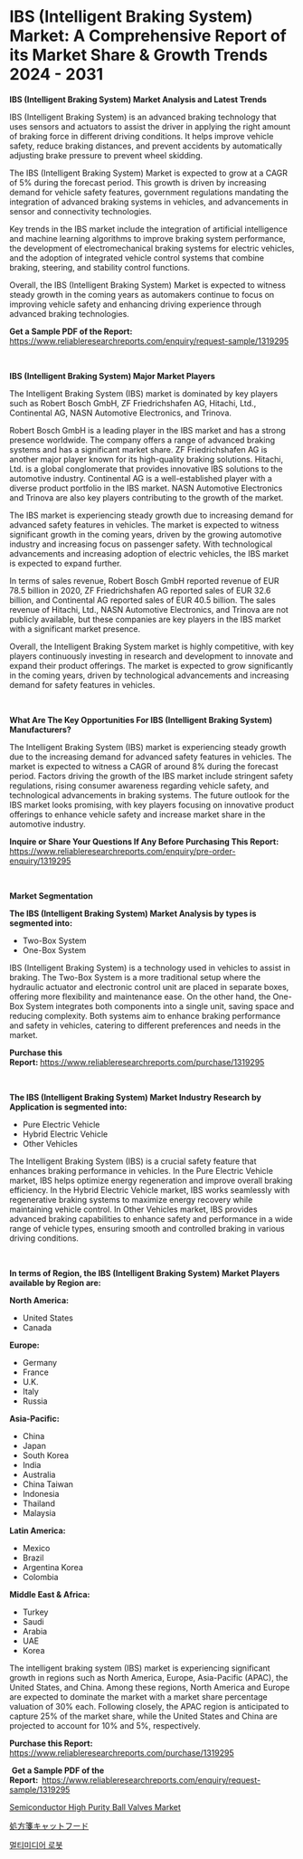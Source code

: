 <p><h1>IBS (Intelligent Braking System) Market: A Comprehensive Report of its Market Share & Growth Trends 2024 - 2031</h1></p><p><strong>IBS (Intelligent Braking System) Market Analysis and Latest Trends</strong></p>
<p><p>IBS (Intelligent Braking System) is an advanced braking technology that uses sensors and actuators to assist the driver in applying the right amount of braking force in different driving conditions. It helps improve vehicle safety, reduce braking distances, and prevent accidents by automatically adjusting brake pressure to prevent wheel skidding.</p><p>The IBS (Intelligent Braking System) Market is expected to grow at a CAGR of 5% during the forecast period. This growth is driven by increasing demand for vehicle safety features, government regulations mandating the integration of advanced braking systems in vehicles, and advancements in sensor and connectivity technologies.</p><p>Key trends in the IBS market include the integration of artificial intelligence and machine learning algorithms to improve braking system performance, the development of electromechanical braking systems for electric vehicles, and the adoption of integrated vehicle control systems that combine braking, steering, and stability control functions.</p><p>Overall, the IBS (Intelligent Braking System) Market is expected to witness steady growth in the coming years as automakers continue to focus on improving vehicle safety and enhancing driving experience through advanced braking technologies.</p></p>
<p><strong>Get a Sample PDF of the Report:&nbsp;</strong> <a href="https://www.reliableresearchreports.com/enquiry/request-sample/1319295">https://www.reliableresearchreports.com/enquiry/request-sample/1319295</a></p>
<p>&nbsp;</p>
<p><strong>IBS (Intelligent Braking System) Major Market Players</strong></p>
<p><p>The Intelligent Braking System (IBS) market is dominated by key players such as Robert Bosch GmbH, ZF Friedrichshafen AG, Hitachi, Ltd., Continental AG, NASN Automotive Electronics, and Trinova. </p><p>Robert Bosch GmbH is a leading player in the IBS market and has a strong presence worldwide. The company offers a range of advanced braking systems and has a significant market share. ZF Friedrichshafen AG is another major player known for its high-quality braking solutions. Hitachi, Ltd. is a global conglomerate that provides innovative IBS solutions to the automotive industry. Continental AG is a well-established player with a diverse product portfolio in the IBS market. NASN Automotive Electronics and Trinova are also key players contributing to the growth of the market.</p><p>The IBS market is experiencing steady growth due to increasing demand for advanced safety features in vehicles. The market is expected to witness significant growth in the coming years, driven by the growing automotive industry and increasing focus on passenger safety. With technological advancements and increasing adoption of electric vehicles, the IBS market is expected to expand further.</p><p>In terms of sales revenue, Robert Bosch GmbH reported revenue of EUR 78.5 billion in 2020, ZF Friedrichshafen AG reported sales of EUR 32.6 billion, and Continental AG reported sales of EUR 40.5 billion. The sales revenue of Hitachi, Ltd., NASN Automotive Electronics, and Trinova are not publicly available, but these companies are key players in the IBS market with a significant market presence.</p><p>Overall, the Intelligent Braking System market is highly competitive, with key players continuously investing in research and development to innovate and expand their product offerings. The market is expected to grow significantly in the coming years, driven by technological advancements and increasing demand for safety features in vehicles.</p></p>
<p>&nbsp;</p>
<p><strong>What Are The Key Opportunities For IBS (Intelligent Braking System) Manufacturers?</strong></p>
<p><p>The Intelligent Braking System (IBS) market is experiencing steady growth due to the increasing demand for advanced safety features in vehicles. The market is expected to witness a CAGR of around 8% during the forecast period. Factors driving the growth of the IBS market include stringent safety regulations, rising consumer awareness regarding vehicle safety, and technological advancements in braking systems. The future outlook for the IBS market looks promising, with key players focusing on innovative product offerings to enhance vehicle safety and increase market share in the automotive industry.</p></p>
<p><strong>Inquire or Share Your Questions If Any Before Purchasing This Report:</strong> <a href="https://www.reliableresearchreports.com/enquiry/pre-order-enquiry/1319295">https://www.reliableresearchreports.com/enquiry/pre-order-enquiry/1319295</a></p>
<p>&nbsp;</p>
<p><strong>Market Segmentation</strong></p>
<p><strong>The IBS (Intelligent Braking System) Market Analysis by types is segmented into:</strong></p>
<p><ul><li>Two-Box System</li><li>One-Box System</li></ul></p>
<p><p>IBS (Intelligent Braking System) is a technology used in vehicles to assist in braking. The Two-Box System is a more traditional setup where the hydraulic actuator and electronic control unit are placed in separate boxes, offering more flexibility and maintenance ease. On the other hand, the One-Box System integrates both components into a single unit, saving space and reducing complexity. Both systems aim to enhance braking performance and safety in vehicles, catering to different preferences and needs in the market.</p></p>
<p><strong>Purchase this Report:&nbsp;</strong><a href="https://www.reliableresearchreports.com/purchase/1319295">https://www.reliableresearchreports.com/purchase/1319295</a></p>
<p>&nbsp;</p>
<p><strong>The IBS (Intelligent Braking System) Market Industry Research by Application is segmented into:</strong></p>
<p><ul><li>Pure Electric Vehicle</li><li>Hybrid Electric Vehicle</li><li>Other Vehicles</li></ul></p>
<p><p>The Intelligent Braking System (IBS) is a crucial safety feature that enhances braking performance in vehicles. In the Pure Electric Vehicle market, IBS helps optimize energy regeneration and improve overall braking efficiency. In the Hybrid Electric Vehicle market, IBS works seamlessly with regenerative braking systems to maximize energy recovery while maintaining vehicle control. In Other Vehicles market, IBS provides advanced braking capabilities to enhance safety and performance in a wide range of vehicle types, ensuring smooth and controlled braking in various driving conditions.</p></p>
<p>&nbsp;</p>
<p><strong>In terms of Region, the IBS (Intelligent Braking System) Market Players available by Region are:</strong></p>
<p>
    <p> <strong> North America: </strong>
        <ul>
            <li>United States</li>
            <li>Canada</li>
        </ul>
        </p> 
    <p> <strong> Europe: </strong>
        <ul>
            <li>Germany</li>
            <li>France</li>
            <li>U.K.</li>
            <li>Italy</li>
            <li>Russia</li>
        </ul>
        </p> 
    <p> <strong> Asia-Pacific: </strong>
        <ul>
            <li>China</li>
            <li>Japan</li>
            <li>South Korea</li>
            <li>India</li>
            <li>Australia</li>
            <li>China Taiwan</li>
            <li>Indonesia</li>
            <li>Thailand</li>
            <li>Malaysia</li>
        </ul>
        </p> 
    <p> <strong> Latin America: </strong>
        <ul>
            <li>Mexico</li>
            <li>Brazil</li>
            <li>Argentina Korea</li>
            <li>Colombia</li>
        </ul>
        </p> 
    <p> <strong> Middle East & Africa: </strong>
        <ul>
            <li>Turkey</li>
            <li>Saudi</li>
            <li>Arabia</li>
            <li>UAE</li>
            <li>Korea</li>
        </ul>
    </p>
    </p>
<p><p>The intelligent braking system (IBS) market is experiencing significant growth in regions such as North America, Europe, Asia-Pacific (APAC), the United States, and China. Among these regions, North America and Europe are expected to dominate the market with a market share percentage valuation of 30% each. Following closely, the APAC region is anticipated to capture 25% of the market share, while the United States and China are projected to account for 10% and 5%, respectively.</p></p>
<p><strong>Purchase this Report: </strong><a href="https://www.reliableresearchreports.com/purchase/1319295">https://www.reliableresearchreports.com/purchase/1319295</a></p>
<p>&nbsp;<strong>Get a Sample PDF of the Report:&nbsp;&nbsp;</strong><a href="https://www.reliableresearchreports.com/enquiry/request-sample/1319295">https://www.reliableresearchreports.com/enquiry/request-sample/1319295</a></p>
<p><strong></strong></p>
<p><p><a href="https://view.publitas.com/reportprime-1/semiconductor-high-purity-ball-valves-market-size-global-industry-overview-market-segmentation-and-forecast-2023-to-2030/">Semiconductor High Purity Ball Valves Market</a></p><p><a href="https://medium.com/@liamdavis60/%E5%87%A6%E6%96%B9%E9%A3%9F%E7%8C%AB%E7%94%A8%E5%B8%82%E5%A0%B4%E8%AA%BF%E6%9F%BB%E3%83%AC%E3%83%9D%E3%83%BC%E3%83%88-%E3%81%9D%E3%81%AE%E6%AD%B4%E5%8F%B2%E3%81%8A%E3%82%88%E3%81%B32031%E5%B9%B4%E3%81%BE%E3%81%A7%E3%81%AE%E4%BA%88%E6%B8%AC-e1d68185bcdb">処方箋キャットフード</a></p><p><a href="https://medium.com/@do_trejo/%EB%A9%80%ED%8B%B0%EB%AF%B8%EB%94%94%EC%96%B4-%EB%A1%9C%EB%B4%87-%EC%8B%9C%EC%9E%A5-%EB%B6%84%EC%84%9D-%EA%B7%B8-cagr-%EC%8B%9C%EC%9E%A5-%EC%84%B8%EB%B6%84%ED%99%94-%EB%B0%8F-%EA%B8%80%EB%A1%9C%EB%B2%8C-%EC%82%B0%EC%97%85-%EA%B0%9C%EC%9A%94-321fe5ec5d4a">멀티미디어 로봇</a></p></p>